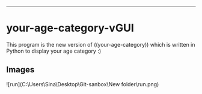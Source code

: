---
# your-age-category-vGUI 

This program is the new version of ((your-age-category)) which is written in Python to display your age category :)



## Images
![run](C:\Users\Sina\Desktop\Git-sanbox\New folder\run.png)

